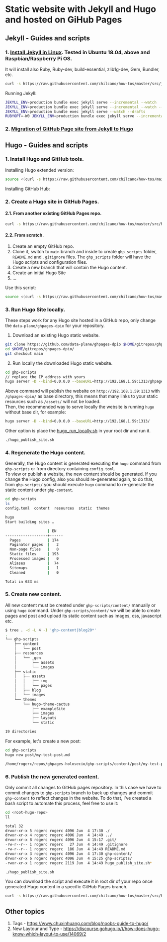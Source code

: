 # Static website with Jekyll and Hugo and hosted on GiHub Pages

## Jekyll - Guides and scripts

### 1. [Install Jekyll in Linux](src/jekyll_setting_in_linux.sh). Tested in Ubuntu 18.04, above and Raspbian/Raspberry Pi OS.  

It will install also Ruby, Ruby-dev, build-essential, zlib1g-dev, Gem, Bundler, etc.  
```sh
curl -s https://raw.githubusercontent.com/chilcano/how-tos/master/src/jekyll_setting_in_linux.sh | bash
```   

Running Jekyll:   
```sh
JEKYLL_ENV=production bundle exec jekyll serve --incremental --watch
JEKYLL_ENV=production bundle exec jekyll serve --incremental --watch --host=0.0.0.0
JEKYLL_ENV=production bundle exec jekyll serve --watch --drafts
RUBYOPT=-W0 JEKYLL_ENV=production bundle exec jekyll serve --incremental --watch 
```

### 2. [Migration of GitHub Page site from Jekyll to Hugo](migrate_jekyll_to_hugo.md)  

## Hugo - Guides and scripts

### 1. Install Hugo and GitHub tools. 

Installing Hugo extended version:
```sh
source <(curl -s https://raw.githubusercontent.com/chilcano/how-tos/main/src/hugo_setting_in_linux.sh) -a=ARM64|64bit -b=tar.gz|deb -d=extended
```   
Installing GitHub Hub:


### 2. Create a Hugo site in GitHub Pages.

#### 2.1. From another existing GitHub Pages repo.

```sh
curl -s https://raw.githubusercontent.com/chilcano/how-tos/master/src/hugo_create_site_from_repo.sh | bash
```

#### 2.2. From scratch.

1. Create an empty GitHub repo.
2. Clone it, switch to `main` branch and inside to create `ghp_scripts` folder, `README.md` and `.gitignore` files. The `ghp_scripts` folder will have the Hugo scripts and configuration files.
3. Create a new branch that will contain the Hugo content.
3. Create an initial Hugo Site
4. ...

Use this script:
```sh
source <(curl -s https://raw.githubusercontent.com/chilcano/how-tos/master/src/hugo_create_site_from_scratch.sh) -u=chilcano -d=ghpages-waskhar -t=hugo-theme-cactus
```

### 3. Run Hugo Site locally.

These steps work for any Hugo site hosted in a GitHub repo, only change the `data-plane/ghpages-dpio` for your repository.

1. Download an existing Hugo static website.
```sh
git clone https://github.com/data-plane/ghpages-dpio $HOME/gitrepos/ghpages-dpio/
cd $HOME/gitrepos/ghpages-dpio/
git checkout main
``` 

2. Run locally the downloaded Hugo static website.
```sh
cd ghp-scripts
// replace the IP address with yours
hugo server -D --bind=0.0.0.0 --baseURL=http://192.168.1.59:1313/ghpages-dpio/
``` 
Above command will publish the website on `http://192.168.1.59:1313` with `/ghpages-dpio/` as base directory, this means that many links to your static resources such as `/assets/` will not be loaded.  
Then, the recommended way to serve locally the website is running `hugo` without base dir, for example:

```sh
hugo server -D --bind=0.0.0.0 --baseURL=http://192.168.1.59:1313/
```

Other option is place the [hugo_run_locally.sh](../src/hugo_run_locally.sh) in your root dir and run it.
```sh
./hugo_publish_site.sh 
```

### 4. Regenerate the Hugo content.

Generally, the Hugo content is generated executing the `hugo` command from `ghp-scripts` or from directory containing `config.toml`.   
To view or publish a website, the new content should be generated. If you change the Hugo config, also you should re-generated again, to do that, from `ghp-scripts/` you should execute `hugo` command to re-generate the static content under `ghp-content`.

```sh
cd ghp-scripts
ls 
config.toml  content  resources  static  themes

hugo 
Start building sites …

                   | EN
-------------------+------
  Pages            | 174
  Paginator pages  |   2
  Non-page files   |   0
  Static files     | 193
  Processed images |   0
  Aliases          |  74
  Sitemaps         |   1
  Cleaned          |   0

Total in 633 ms
``` 

### 5. Create new content.

All new content must be created under `ghp-scripts/content/` manually or using `hugo` command. Under `ghp-scripts/content/` we will be able to create pages and post and upload its static content such as images, css, javascript etc.

```sh
$ tree . -d -L 4 -I 'ghp-content|blog20*'
.
└── ghp-scripts
    ├── content
    │   └── post
    ├── resources
    │   └── _gen
    │       ├── assets
    │       └── images
    ├── static
    │   ├── assets
    │   │   ├── img
    │   │   └── pages
    │   ├── blog
    │   └── images
    └── themes
        └── hugo-theme-cactus
            ├── exampleSite
            ├── images
            ├── layouts
            └── static

19 directories
```

For example, let's create a new post:
```sh
cd ghp-scripts
hugo new post/my-test-post.md

/home/rogerc/repos/ghpages-holosecio/ghp-scripts/content/post/my-test-post.md created
```

### 6. Publish the new generated content.

Only commit all changes to GitHub pages repository. In this case we have to commit changes to `ghp-scripts` branch to back up changes and commit `ghp-content` to reflect changes in the website. To do that, I've created a bash script to automate this process, feel free to use it:

```sh
cd <root-hugo-repo>
ll

total 32
drwxr-xr-x 5 rogerc rogerc 4096 Jun  4 17:30 ./
drwxr-xr-x 4 rogerc rogerc 4096 Jun  4 14:49 ../
drwxr-xr-x 8 rogerc rogerc 4096 Jun  4 15:17 .git/
-rw-r--r-- 1 rogerc rogerc   27 Jun  4 14:49 .gitignore
-rw-r--r-- 1 rogerc rogerc  186 Jun  4 14:49 README.md
drwxr-xr-x 3 rogerc rogerc 4096 Jun  4 17:30 ghp-content/
drwxr-xr-x 6 rogerc rogerc 4096 Jun  4 15:25 ghp-scripts/
-rwxr-xr-x 1 rogerc rogerc 2119 Jun  4 14:49 hugo_publish_site.sh*

./hugo_publish_site.sh 
```

You can download the script and execute it in root dir of your repo once generated Hugo content in a specific GitHub Pages branch.    
```sh
curl -s https://raw.githubusercontent.com/chilcano/how-tos/master/src/hugo_publish_site.sh | bash
```  

## Other topics

1. Tags - https://www.chuxinhuang.com/blog/noobs-guide-to-hugo/
2. New Laytour and Type - https://discourse.gohugo.io/t/how-does-hugo-know-which-layout-to-use/14069/2
